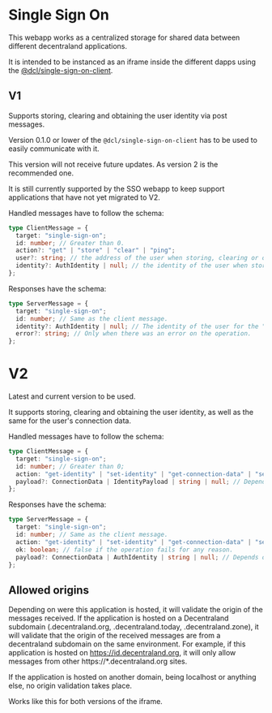 # Single Sign On

This webapp works as a centralized storage for shared data between different decentraland applications.

It is intended to be instanced as an iframe inside the different dapps using the [@dcl/single-sign-on-client](https://github.com/decentraland/single-sign-on-client).

## V1

Supports storing, clearing and obtaining the user identity via post messages.

Version 0.1.0 or lower of the `@dcl/single-sign-on-client` has to be used to easily communicate with it.

This version will not receive future updates. As version 2 is the recommended one.

It is still currently supported by the SSO webapp to keep support applications that have not yet migrated to V2.

Handled messages have to follow the schema:

```ts
type ClientMessage = {
  target: "single-sign-on";
  id: number; // Greater than 0.
  action?: "get" | "store" | "clear" | "ping";
  user?: string; // the address of the user when storing, clearing or obtaining their identity.
  identity?: AuthIdentity | null; // the identity of the user when storing it.
};
```

Responses have the schema:

```ts
type ServerMessage = {
  target: "single-sign-on";
  id: number; // Same as the client message.
  identity?: AuthIdentity | null; // The identity of the user for the "get" action.
  error?: string; // Only when there was an error on the operation.
};
```

# V2

Latest and current version to be used.

It supports storing, clearing and obtaining the user identity, as well as the same for the user's connection data.

Handled messages have to follow the schema:

```ts
type ClientMessage = {
  target: "single-sign-on";
  id: number; // Greater than 0;
  action: "get-identity" | "set-identity" | "get-connection-data" | "set-connection-data";
  payload?: ConnectionData | IdentityPayload | string | null; // Depends on the action.
};
```

Responses have the schema:

```ts
type ServerMessage = {
  target: "single-sign-on";
  id: number; // Same as the client message.
  action: "get-identity" | "set-identity" | "get-connection-data" | "set-connection-data";
  ok: boolean; // false if the operation fails for any reason.
  payload?: ConnectionData | AuthIdentity | string | null; // Depends on the action. If ok is false, the payload will be a string with the error message.
};
```

## Allowed origins

Depending on were this application is hosted, it will validate the origin of the messages received. If the application is hosted on a Decentraland subdomain (.decentraland.org, .decentraland.today, .decentraland.zone), it will validate that the origin of the received messages are from a decentraland subdomain on the same environment. For example, if this application is hosted on https://id.decentraland.org, it will only allow messages from other https://*.decentraland.org sites.

If the application is hosted on another domain, being localhost or anything else, no origin validation takes place.

Works like this for both versions of the iframe.

